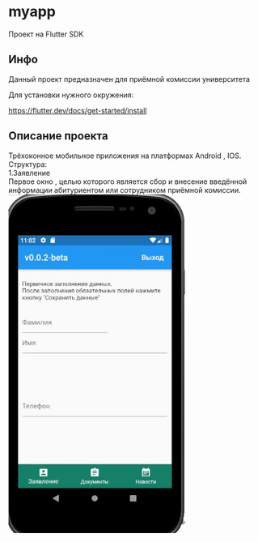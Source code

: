 # myapp

Проект на Flutter SDK

## Инфо

Данный проект предназначен для приёмной комиссии университета

Для установки нужного окружения:

https://flutter.dev/docs/get-started/install

## Описание проекта

Трёхоконное мобильное приложения на платформах Android , IOS. <br>
Структура:<br>
1.Заявление<br>
Первое окно , целью которого является сбор и внесение введённой информации абитуриентом или сотрудником приёмной комиссии.
![Image alt](https://github.com/enderoasis/admissionApp/blob/master/assets/pic1.JPG)
